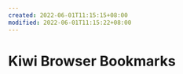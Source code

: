 ```yaml
---
created: 2022-06-01T11:15:15+08:00
modified: 2022-06-01T11:15:22+08:00
---
```


# Kiwi Browser Bookmarks

